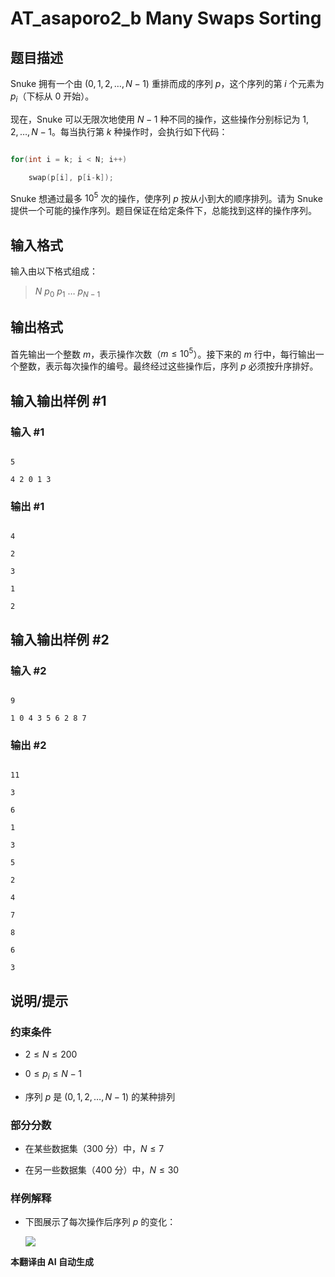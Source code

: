 # AT_asaporo2_b Many Swaps Sorting

## 题目描述

Snuke 拥有一个由 $(0, 1, 2, \ldots, N-1)$ 重排而成的序列 $p$，这个序列的第 $i$ 个元素为 $p_i$（下标从 $0$ 开始）。

现在，Snuke 可以无限次地使用 $N-1$ 种不同的操作，这些操作分别标记为 $1, 2, \ldots, N-1$。每当执行第 $k$ 种操作时，会执行如下代码：

```cpp
for(int i = k; i < N; i++)
    swap(p[i], p[i-k]);
```

Snuke 想通过最多 $10^5$ 次的操作，使序列 $p$ 按从小到大的顺序排列。请为 Snuke 提供一个可能的操作序列。题目保证在给定条件下，总能找到这样的操作序列。

## 输入格式

输入由以下格式组成：

> $N$ $p_0$ $p_1$ $\ldots$ $p_{N-1}$

## 输出格式

首先输出一个整数 $m$，表示操作次数（$m \leq 10^5$）。接下来的 $m$ 行中，每行输出一个整数，表示每次操作的编号。最终经过这些操作后，序列 $p$ 必须按升序排好。

## 输入输出样例 #1

### 输入 #1

```
5
4 2 0 1 3
```

### 输出 #1

```
4
2
3
1
2
```

## 输入输出样例 #2

### 输入 #2

```
9
1 0 4 3 5 6 2 8 7
```

### 输出 #2

```
11
3
6
1
3
5
2
4
7
8
6
3
```

## 说明/提示

### 约束条件

- $2 \leq N \leq 200$
- $0 \leq p_i \leq N-1$
- 序列 $p$ 是 $(0, 1, 2, \ldots, N-1)$ 的某种排列

### 部分分数

- 在某些数据集（300 分）中，$N \leq 7$
- 在另一些数据集（400 分）中，$N \leq 30$

### 样例解释

- 下图展示了每次操作后序列 $p$ 的变化：
  ![](https://atcoder.jp/img/asaporo2/9f3b51eb1fe742848f407bdeb7b772e1.png)

 **本翻译由 AI 自动生成**